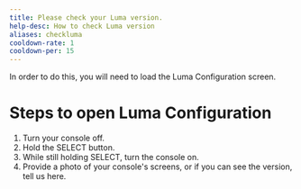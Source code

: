 ```yaml
---
title: Please check your Luma version.
help-desc: How to check Luma version
aliases: checkluma
cooldown-rate: 1
cooldown-per: 15
---
```


In order to do this, you will need to load the Luma Configuration screen.

# Steps to open Luma Configuration
1. Turn your console off.
2. Hold the SELECT button.
3. While still holding SELECT, turn the console on.
4. Provide a photo of your console's screens, or if you can see the version, tell us here.
